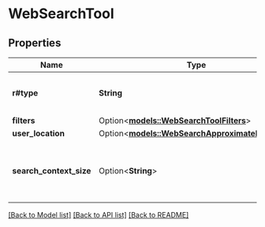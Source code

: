 # WebSearchTool

## Properties

Name | Type | Description | Notes
------------ | ------------- | ------------- | -------------
**r#type** | **String** | The type of the web search tool. One of `web_search` or `web_search_2025_08_26`. | 
**filters** | Option<[**models::WebSearchToolFilters**](WebSearchTool_filters.md)> |  | [optional]
**user_location** | Option<[**models::WebSearchApproximateLocation**](WebSearchApproximateLocation.md)> |  | [optional]
**search_context_size** | Option<**String**> | High level guidance for the amount of context window space to use for the search. One of `low`, `medium`, or `high`. `medium` is the default. | [optional]

[[Back to Model list]](../README.md#documentation-for-models) [[Back to API list]](../README.md#documentation-for-api-endpoints) [[Back to README]](../README.md)



